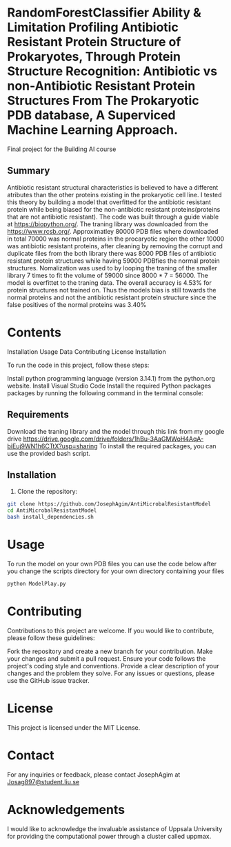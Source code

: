 # RandomForestClassifier Ability & Limitation Profiling Antibiotic Resistant Protein Structure of Prokaryotes, Through Protein Structure Recognition: Antibiotic vs non-Antibiotic Resistant Protein Structures From The Prokaryotic PDB database, A Superviced Machine Learning Approach.

Final project for the Building AI course

## Summary
Antibiotic resistant structural characteristics is believed to have a different atributes than the other proteins existing in the prokaryotic cell line. I tested this theory by building a model that overfitted for the antibiotic resistant protein while being biased for the non-antibiotic resistant proteins(proteins that are not antibiotic resistant).
The code was built through a guide viable at https://biopython.org/. The traning library was downloaded from the https://www.rcsb.org/. Approximatley 80000 PDB files where downloaded in total 70000 was normal proteins in the procaryotic region the other 10000 was antibiotic resistant proteins,  after cleaning by removing the corrupt and duplicate files from the both library there was 8000 PDB files of antibiotic resistant protein structures while having 59000 PDBfies the normal protein structures. Nomalization was used to  by looping the traning of the smaller library 7 times to fit the volume of 59000 since 8000 * 7 = 56000.
The model is overfittet to the traning data. The overall accuracy is 4.53% for protein structures not trained on. Thus the models bias is still towards the normal proteins and not the antibiotic resistant protein structure since the false positives of the normal proteins was 3.40%   

# Contents
Installation
Usage
Data
Contributing
License
Installation

To run the code in this project, follow these steps:

Install python programming language (version 3.14.1) from the python.org website.
Install Visual Studio Code
Install the required Python packages packages by running the following command in the terminal console:

## Requirements
Download the traning library and the model through this link from my google drive https://drive.google.com/drive/folders/1hBu-3AaGMWoH4AqA-biEuj9WN1h6CTtX?usp=sharing
To install the required packages, you can use the provided bash script.

## Installation

1. Clone the repository:

```bash
git clone https://github.com/JosephAgim/AntiMicrobalResistantModel
cd AntiMicrobalResistantModel
bash install_dependencies.sh
```
# Usage
To run the model on your own PDB files you can  use the code below after you change the scripts directory for your own directory containing your files 

```bash
python ModelPlay.py
```

# Contributing
Contributions to this project are welcome. If you would like to contribute, please follow these guidelines:

Fork the repository and create a new branch for your contribution.
Make your changes and submit a pull request.
Ensure your code follows the project's coding style and conventions.
Provide a clear description of your changes and the problem they solve.
For any issues or questions, please use the GitHub issue tracker.

# License
This project is licensed under the MIT License.

# Contact
For any inquiries or feedback, please contact JosephAgim at Josag897@student.liu.se

# Acknowledgements
I would like to acknowledge the invaluable assistance of Uppsala University for providing the computational power through a cluster called uppmax. 

